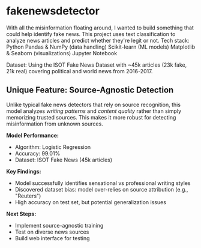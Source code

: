 # fakenewsdetector
With all the misinformation floating around, I wanted to build something that could help identify fake news. This project uses text classification to analyze news articles and predict whether they're legit or not.
Tech stack:
Python
Pandas & NumPy (data handling)
Scikit-learn (ML models)
Matplotlib & Seaborn (visualizations)
Jupyter Notebook

Dataset:
Using the ISOT Fake News Dataset with ~45k articles (23k fake, 21k real) covering political and world news from 2016-2017.

## Unique Feature: Source-Agnostic Detection

Unlike typical fake news detectors that rely on source recognition, 
this model analyzes *writing patterns* and *content quality* rather 
than simply memorizing trusted sources. This makes it more robust 
for detecting misinformation from unknown sources.

**Model Performance:**
- Algorithm: Logistic Regression
- Accuracy: 99.01%
- Dataset: ISOT Fake News (45k articles)

**Key Findings:**
- Model successfully identifies sensational vs professional writing styles
- Discovered dataset bias: model over-relies on source attribution (e.g., "Reuters")
- High accuracy on test set, but potential generalization issues

**Next Steps:**
- Implement source-agnostic training
- Test on diverse news sources
- Build web interface for testing
